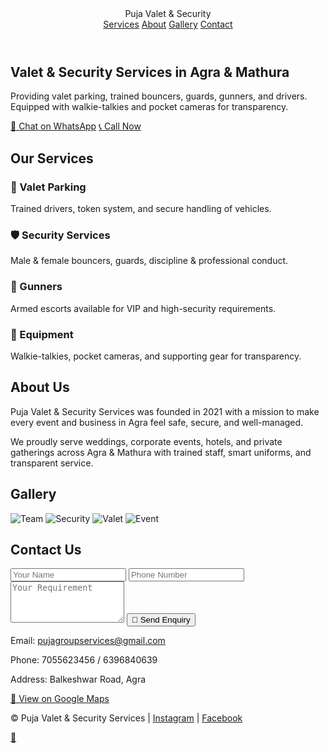 <html lang="en">
<head>
  <meta charset="utf-8" />
  <meta name="viewport" content="width=device-width, initial-scale=1" />
  <meta name="description" content="Trusted valet & security services in Agra & Mathura. Valet parking, bouncers, guards, gunners & drivers with walkie-talkies and pocket cameras." />
  <link rel="stylesheet" href="style.css">
  <script defer src="script.js"></script>
</head>
<body>
  <!-- Header -->
  <header>
    <div class="logo">Puja Valet & Security</div>
    <nav>
      <a href="#services">Services</a>
      <a href="#about">About</a>
      <a href="#gallery">Gallery</a>
      <a href="#contact">Contact</a>
    </nav>
  </header>

  <!-- Hero -->
  <section class="hero">
    <h1>Valet & Security Services in Agra & Mathura</h1>
    <p>Providing valet parking, trained bouncers, guards, gunners, and drivers. Equipped with walkie-talkies and pocket cameras for transparency.</p>
    <a class="btn" href="https://wa.me/919837088830" target="_blank">💬 Chat on WhatsApp</a>
    <a class="btn" href="tel:+917055623456">📞 Call Now</a>
  </section>

  <!-- Services -->
  <section id="services" class="section">
    <h2>Our Services</h2>
    <div class="grid">
      <div class="card"><h3>🚗 Valet Parking</h3><p>Trained drivers, token system, and secure handling of vehicles.</p></div>
      <div class="card"><h3>🛡️ Security Services</h3><p>Male & female bouncers, guards, discipline & professional conduct.</p></div>
      <div class="card"><h3>🔫 Gunners</h3><p>Armed escorts available for VIP and high-security requirements.</p></div>
      <div class="card"><h3>📡 Equipment</h3><p>Walkie-talkies, pocket cameras, and supporting gear for transparency.</p></div>
    </div>
  </section>

  <!-- About -->
  <section id="about" class="section">
    <h2>About Us</h2>
    <p>Puja Valet & Security Services was founded in 2021 with a mission to make every event and business in Agra feel safe, secure, and well-managed.</p>
    <p>We proudly serve weddings, corporate events, hotels, and private gatherings across Agra & Mathura with trained staff, smart uniforms, and transparent service.</p>
  </section>

  <!-- Gallery -->
  <section id="gallery" class="section">
    <h2>Gallery</h2>
    <div class="grid gallery">
      <img src="images/image1.jpg" alt="Team">
      <img src="images/image2.jpg" alt="Security">
      <img src="images/image3.jpg" alt="Valet">
      <img src="images/image4.jpg" alt="Event">
    </div>
  </section>

  <!-- Contact -->
  <section id="contact" class="section">
    <h2>Contact Us</h2>
    <form>
      <input type="text" placeholder="Your Name" required>
      <input type="tel" placeholder="Phone Number" required>
      <textarea placeholder="Your Requirement" rows="4"></textarea>
      <button class="btn" type="submit">📩 Send Enquiry</button>
    </form>
    <p>Email: <a href="mailto:pujagroupservices@gmail.com">pujagroupservices@gmail.com</a></p>
    <p>Phone: 7055623456 / 6396840639</p>
    <p>Address: Balkeshwar Road, Agra</p>
    <p><a class="btn" href="https://maps.app.goo.gl/yzHWbBohZaD4LTWy6" target="_blank">📍 View on Google Maps</a></p>
  </section>

  <!-- Footer -->
  <footer>
    <p>© <span id="year"></span> Puja Valet & Security Services | 
      <a href="https://www.instagram.com/pujasecurityvalet" target="_blank">Instagram</a> | 
      <a href="https://www.facebook.com/profile.php?id=61579032548759" target="_blank">Facebook</a>
    </p>
  </footer>

  <!-- Floating WhatsApp -->
  <a href="https://wa.me/919837088830" class="whatsapp" target="_blank">💬</a>
</body>
</html>

